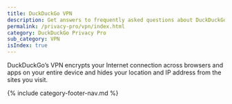 ```yaml
---
title: DuckDuckGo VPN
description: Get answers to frequently asked questions about DuckDuckGo’s Privacy Pro subscription that includes VPN, Personal Information Removal, and Identity Theft Restoration.
permalink: /privacy-pro/vpn/index.html
category: DuckDuckGo Privacy Pro
sub_category: VPN
isIndex: true
---
```


DuckDuckGo’s VPN encrypts your Internet connection across browsers and apps on your entire device and hides your location and IP address from the sites you visit.

{% include category-footer-nav.md %}
